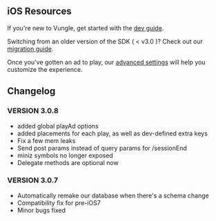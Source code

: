 ## iOS Resources

If you're new to Vungle, get started with the [dev guide](https://github.com/Vungle/vungle-resources/blob/master/iOS-resources/iOS-dev-guide.md).

Switching from an older version of the SDK ( < v3.0 )? Check out our [migration guide](https://github.com/Vungle/vungle-resources/blob/master/iOS-resources/iOS-migration-guide.md).

Once you've gotten an ad to play, our [advanced settings](https://github.com/Vungle/vungle-resources/blob/master/iOS-resources/iOS-advanced-settings.md) will help you customize the experience.

## Changelog

### VERSION 3.0.8

* added global playAd options
* added placements for each play, as well as dev-defined extra keys
* Fix a few mem leaks
* Send post params instead of query params for /sessionEnd
* miniz symbols no longer exposed
* Delegate methods are optional now

### VERSION 3.0.7
* Automatically remake our database when there's a schema change
* Compatibility fix for pre-iOS7
* Minor bugs fixed
